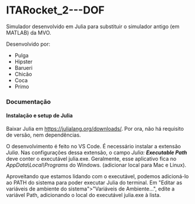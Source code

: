 # ITARocket_2---DOF

Simulador desenvolvido em Julia para substituir o simulador antigo (em MATLAB) da MVO.

Desenvolvido por:

* Pulga
* Hipster
* Barueri
* Chicão
* Coca
* Primo

### Documentação

#### Instalação e setup de Julia

Baixar Julia em https://julialang.org/downloads/. Por ora, não há requisito de versão, nem dependências.

O desenvolvimento é feito no VS Code. É necessário instalar a extensão _Julia_. Nas configurações dessa extensão, o campo _Julia: **Executable Path**_ deve conter o executável julia.exe. Geralmente, esse aplicativo fica no _AppData\Local\Programs_ do Windows. (adicionar local para Mac e Linux).

Aproveitando que estamos lidando com o executável, podemos adicioná-lo ao PATH do sistema para poder executar Julia do terminal. Em "Editar as variáveis de ambiente do sistema">"Variáveis de Ambiente...", edite a variável Path, adicionando o local do executável julia.exe à lista.
